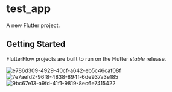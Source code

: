 # test_app

A new Flutter project.

## Getting Started

FlutterFlow projects are built to run on the Flutter _stable_ release.

![e786d309-4929-40cf-a642-eb5c46caf08f](https://user-images.githubusercontent.com/74541314/146390061-40cee20c-a885-491b-a27d-4bb97fafd631.jpg)
![7e7aefd2-96f8-4838-894f-6de937a3e185](https://user-images.githubusercontent.com/74541314/146390154-090b734d-15e7-4dc3-b03e-e9f302d717cf.jpg)
![9bc67e13-a9fd-41f1-9819-8ec6e7415422](https://user-images.githubusercontent.com/74541314/146390210-af39635f-9d80-4770-bf0e-6f9ef11bd09f.jpg)
